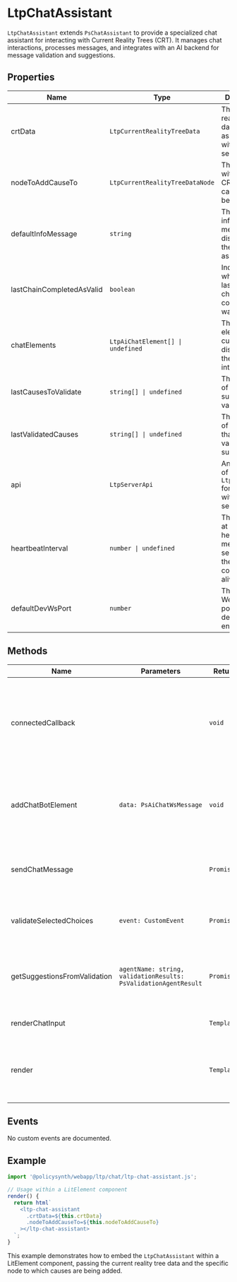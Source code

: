# LtpChatAssistant

`LtpChatAssistant` extends `PsChatAssistant` to provide a specialized chat assistant for interacting with Current Reality Trees (CRT). It manages chat interactions, processes messages, and integrates with an AI backend for message validation and suggestions.

## Properties

| Name                    | Type                                            | Description                                                                                   |
|-------------------------|-------------------------------------------------|-----------------------------------------------------------------------------------------------|
| crtData                 | `LtpCurrentRealityTreeData`                     | The current reality tree data associated with the chat session.                               |
| nodeToAddCauseTo        | `LtpCurrentRealityTreeDataNode`                 | The node within the CRT to which causes are being added.                                      |
| defaultInfoMessage      | `string`                                        | The default informational message displayed by the chat assistant.                            |
| lastChainCompletedAsValid | `boolean`                                     | Indicates whether the last validation chain completed was valid.                              |
| chatElements            | `LtpAiChatElement[] \| undefined`               | The chat elements currently displayed in the chat interface.                                  |
| lastCausesToValidate    | `string[] \| undefined`                         | The last set of causes submitted for validation.                                              |
| lastValidatedCauses     | `string[] \| undefined`                         | The last set of causes that were validated successfully.                                      |
| api                     | `LtpServerApi`                                  | An instance of `LtpServerApi` for interacting with the server API.                            |
| heartbeatInterval       | `number \| undefined`                           | The interval at which heartbeat messages are sent to keep the connection alive.               |
| defaultDevWsPort        | `number`                                        | The default WebSocket port used in development environments.                                  |

## Methods

| Name                    | Parameters                                      | Return Type | Description                                                                                   |
|-------------------------|-------------------------------------------------|-------------|-----------------------------------------------------------------------------------------------|
| connectedCallback       |                                                 | `void`      | Overrides the connected callback to append the node description to the default info message. |
| addChatBotElement       | `data: PsAiChatWsMessage`                       | `void`      | Processes and adds a chat bot element based on the provided message data.                    |
| sendChatMessage         |                                                 | `Promise<void>` | Sends the current chat message to the backend for processing.                                |
| validateSelectedChoices | `event: CustomEvent`                            | `Promise<void>` | Validates the selected causes based on user input.                                           |
| getSuggestionsFromValidation | `agentName: string, validationResults: PsValidationAgentResult` | `Promise<void>` | Processes validation results and requests refined cause suggestions.                         |
| renderChatInput         |                                                 | `TemplateResult` | Renders the chat input field.                                                                |
| render                  |                                                 | `TemplateResult` | Renders the chat interface, including messages and the input field.                          |

## Events

No custom events are documented.

## Example

```typescript
import '@policysynth/webapp/ltp/chat/ltp-chat-assistant.js';

// Usage within a LitElement component
render() {
  return html`
    <ltp-chat-assistant
      .crtData=${this.crtData}
      .nodeToAddCauseTo=${this.nodeToAddCauseTo}
    ></ltp-chat-assistant>
  `;
}
```

This example demonstrates how to embed the `LtpChatAssistant` within a LitElement component, passing the current reality tree data and the specific node to which causes are being added.